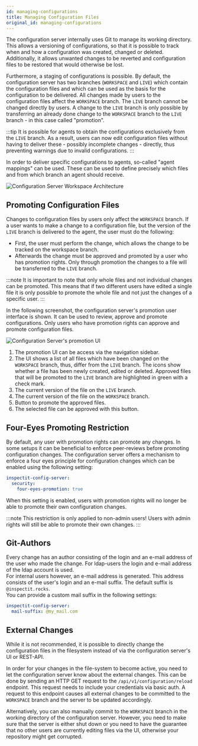 ```yaml
---
id: managing-configurations
title: Managing Configuration Files
original_id: managing-configurations
---
```


The configuration server internally uses Git to manage its working directory. This allows a versioning of configurations, so that it is possible to track when and how a configuration was created, changed or deleted. Additionally, it allows unwanted changes to be reverted and configuration files to be restored that would otherwise be lost.

Furthermore, a staging of configurations is possible. By default, the configuration server has two branches (`WORKSPACE` and `LIVE`) which contain the configuration files and which can be used as the basis for the configuration to be delivered. All changes made by users to the configuration files affect the `WORKSPACE` branch. The `LIVE` branch cannot be changed directly by users. A change to the `LIVE` branch is only possible by transferring an already done change to the `WORKSPACE` branch to the `LIVE` branch - in this case called "promotion".

:::tip
It is possible for agents to obtain the configurations exclusively from the `LIVE` branch. As a result, users can now edit configuration files without having to deliver these - possibly incomplete changes - directly, thus preventing warnings due to invalid configurations.
:::

In order to deliver specific configurations to agents, so-called "agent mappings" can be used. These can be used to define precisely which files and from which branch an agent should receive.

![Configuration Server Workspace Architecture](/assets/configuration-server-branches.png)

## Promoting Configuration Files

Changes to configuration files by users only affect the `WORKSPACE` branch. If a user wants to make a change to a configuration file, but the version of the `LIVE` branch is delivered to the agent, the user must do the following:

* First, the user must perform the change, which allows the change to be tracked on the workspace branch.
* Afterwards the change must be approved and promoted by a user who has promotion rights. Only through promotion the changes to a file will be transferred to the `LIVE` branch.

:::note
It is important to note that only whole files and not individual changes can be promoted. This means that if two different users have edited a single file it is only possible to promote the whole file and not just the changes of a specific user.
:::

In the following screenshot, the configuration server's promotion user interface is shown. It can be used to review, approve and promote configurations. Only users who have promotion rights can approve and promote configuration files.

![Configuration Server's promotion UI](/assets/configuration-server-promotion-ui.png)

1. The promotion UI can be access via the navigation sidebar.
2. The UI shows a list of all files which have been changed on the `WORKSPACE` branch, thus, differ from the `LIVE` branch. The icons show whether a file has been newly created, edited or deleted. Approved files that will be promoted to the `LIVE` branch are highlighted in green with a check mark.
3. The current version of the file on the `LIVE` branch.
4. The current version of the file on the `WORKSPACE` branch.
5. Button to promote the approved files.
6. The selected file can be approved with this button.

## Four-Eyes Promoting Restriction

By default, any user with promotion rights can promote any changes.
In some setups it can be beneficial to enforce peer-reviews before promoting configuration changes.
The configuration server offers a mechanism to enforce a four eyes principle for configuration changes which can be enabled using the following setting:

```YAML
inspectit-config-server:
  security:
    four-eyes-promotion: true
```

When this setting is enabled, users with promotion rights will no longer be able to promote their own configuration changes.

:::note
This restriction is only applied to non-admin users! Users with admin rights will still be able to promote their own changes.
:::

## Git-Authors
Every change has an author consisting of the login and an e-mail address of the user who made the change. For 
ldap-users the login and e-mail address of the ldap account is used. 
<br/>
For internal users however, an e-mail address is generated. This address consists of the user's login and an e-mail
suffix. The default suffix is `@inspectit.rocks`.
<br/>
You can provide a custom mail suffix in the following settings: 
```YAML
inspectit-config-server:
  mail-suffix: @my_mail.com
```

## External Changes

While it is not recommended, it is possible to directly change the configuration files in the filesystem instead of via the
configuration server's UI or REST-API.

In order for your changes in the file-system to become active, you need to let the configuration server know about the external changes.
This can be done by sending an HTTP GET request to the `/api/v1/configuration/reload` endpoint. This request needs to include your credentials via basic auth.
A request to this endpoint causes all external changes to be committed to the `WORKSPACE` branch and the server to be updated accordingly.

Alternatively, you can also manually commit to the `WORKSPACE` branch in the working directory of the configuration server.
However, you need to make sure that the server is either shut down or you need to have the guarantee that no other users are currently editing files via the UI,
otherwise your repository might get corrupted.